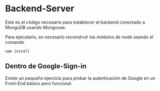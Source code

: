 # Backend-Server

Este es el código necesario para establecer el backend conectado a MongoDB usando Mongoose.

Para ejecutarlo, es necesario reconstruir los módulos de node usando el comando  

```
npm install
```


## Dentro de Google-Sign-in
Existe un pequeño ejercicio para probar la autenticación de Google en un Front-End básico pero funcional.